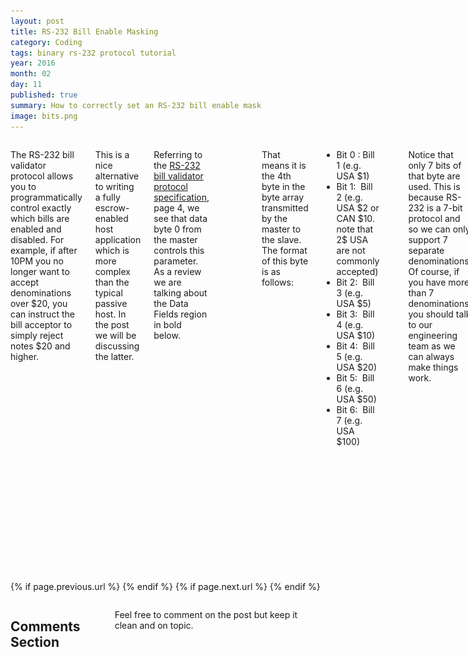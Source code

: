 ```yaml
---
layout: post
title: RS-232 Bill Enable Masking
category: Coding
tags: binary rs-232 protocol tutorial
year: 2016
month: 02
day: 11
published: true
summary: How to correctly set an RS-232 bill enable mask
image: bits.png
---
```


<!-- Content -->
<div class="row">
	<div class="col-md-9 columns">
	<!-- CONTENT HERE -->

<p>The RS-232 bill validator protocol allows you to programmatically control exactly which bills are enabled and disabled. For example, if after 10PM you no longer want to accept denominations over $20, you can instruct the bill acceptor to simply reject notes $20 and higher.</p>

<p>This is a nice alternative to writing a fully escrow-enabled host application which is more complex than the typical passive host. In the post we will be discussing the latter.</p>

<p>Referring to the <a href="https://pyramidacceptors.com/pdf/RS_232.pdf" target="_blank">RS-232 bill validator protocol specification</a>, page 4, we see that data byte 0 from the master controls this parameter. As a review we are talking about the Data Fields region in bold below.</p>
<br>
<pre>
<code>| STX | Length | MSG Type and Ack Number | <strong>Data Fields</strong> | ETX | Checksum |</code></pre>
<br>
<p>That means it is the 4th byte in the byte array transmitted by the master to the slave. The format of this byte is as follows:</p>

<ul>
	<li>Bit 0 : Bill 1 (e.g. USA $1)</li>
	<li>Bit 1: &nbsp;Bill 2 (e.g. USA $2 or CAN $10. note that 2$ USA are not commonly accepted)</li>
	<li>Bit 2: &nbsp;Bill 3 (e.g. USA $5)</li>
	<li>Bit 3: &nbsp;Bill 4 (e.g. USA $10)</li>
	<li>Bit 4: &nbsp;Bill 5 (e.g. USA $20)</li>
	<li>Bit 5: &nbsp;Bill 6 (e.g. USA $50)</li>
	<li>Bit 6: &nbsp;Bill 7 (e.g. USA $100)</li>
</ul>
<p>&nbsp;</p>

<p>Notice that only 7 bits of that byte are used. This is because RS-232 is a 7-bit protocol and so we can only support 7 separate denominations. Of course, if you have more than 7 denominations you should talk to our engineering team as we can always make things work.</p>

<p>Back to the bits bytes!</p>

<p>Let&#39;s review a byte in binary with a focus on the terms most and least significant byte. As the you may remember, MSB is the most significant bit in a byte. This means that if the bit is set to 1, the decimal value will be greater than if the LSB was set to 1. For the sake of simplicity we will be ignoring endianess as our API handles this for us.</p>
<br>

<p><img rel="tooltip" title="msb_lsb" target="_blank" class="right" src="/img/posts/bits.png" href="/img/posts/bits.png" /></a></p>	
Each bit from LSB to MSB corresponds to a bill number. With that in mind, here are some examples.<br><br>
<div style="background:#eee;border:1px solid #ccc;padding:5px 10px;">
0 0 0 0 0 0 0 1 &lt;- enables only the $1<br><br>

0 0 0 0 0 1 0 0 &lt;- enabled only the $5 (note: non-USA firmware might not skip the $2 slot)<br><br>

0 0 0 1 1 1 1&nbsp;1 == 30 (decimal format)<br><br>
</div>

<p>&nbsp;</p>

<p>Once you have your mask, all you need to do is apply it. This settings is available through the API as a configuration constant that is polled during every message loop. By default this is 100 milliseconds but may be adjusted between 50 milliseconds and 5 seconds. The syntax for setting this value in the Java API is:</p>

<p><code>...</code></p>

<p><code>RS232Configuration.INSTANCE.setEnableMask(29) // should do the trick.</code></p>

<p><code>...</code></p>

<p>That&#39;s all for today, have fun!</p>

	  
	<!-- END CONTENT-->  
	</div>
</div> 

<div class="row">
	<div class="span3 columns">&nbsp;</div>
	<div class="span6 column">
			<p class="pull-right">{% if page.previous.url %} <a href="{{page.previous.url}}" title="Previous Post: {{page.previous.title}}"><i class="icon-chevron-left"></i></a> 	{% endif %}   {% if page.next.url %} 	<a href="{{page.next.url}}" title="Next Post: {{page.next.title}}"><i class="icon-chevron-right"></i></a> 	{% endif %} </p>  
	</div>
</div>
	
<div class="row">	
    <div class="span9 columns">    
		<h2>Comments Section</h2>
	    <p>Feel free to comment on the post but keep it clean and on topic.</p>	
		<div id="disqus_thread"></div>
		<script type="text/javascript">
			/* * * CONFIGURATION VARIABLES: EDIT BEFORE PASTING INTO YOUR WEBPAGE * * */
			var disqus_shortname = 'ptidevelopers'; // required: replace example with your forum shortname
			var disqus_identifier = '{{ page.url }}';
			var disqus_url = 'https://pyramidtechnologies.github.com{{ page.url }}';
 
			
			/* * * DON'T EDIT BELOW THIS LINE * * */
			(function() {
				var dsq = document.createElement('script'); dsq.type = 'text/javascript'; dsq.async = true;
				dsq.src = 'https://' + disqus_shortname + '.disqus.com/embed.js';
				(document.getElementsByTagName('head')[0] || document.getElementsByTagName('body')[0]).appendChild(dsq);
			})();
		</script>
		<noscript>Please enable JavaScript to view the <a href="https://disqus.com/?ref_noscript">comments powered by Disqus.</a></noscript>
		<a href="https://disqus.com" class="dsq-brlink">blog comments powered by <span class="logo-disqus">Disqus</span></a>
	</div>
</div>

<!-- Twitter -->
<script>!function(d,s,id){var js,fjs=d.getElementsByTagName(s)[0];if(!d.getElementById(id)){js=d.createElement(s);js.id=id;js.src="//platform.twitter.com/widgets.js";fjs.parentNode.insertBefore(js,fjs);}}(document,"script","twitter-wjs");</script>

<!-- Google + -->
<script type="text/javascript">
  (function() {
    var po = document.createElement('script'); po.type = 'text/javascript'; po.async = true;
    po.src = 'https://apis.google.com/js/plusone.js';
    var s = document.getElementsByTagName('script')[0]; s.parentNode.insertBefore(po, s);
  })();
</script>
